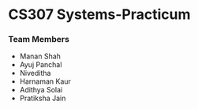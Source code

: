# CS307 Systems-Practicum

### Team Members

- Manan Shah
- Ayuj Panchal
- Niveditha
- Harnaman Kaur
- Adithya Solai
- Pratiksha Jain
